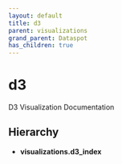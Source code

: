 ```yaml
---
layout: default
title: d3
parent: visualizations
grand_parent: Dataspot
has_children: true
---
```


# d3

D3 Visualization Documentation

## Hierarchy

* **visualizations.d3_index**
